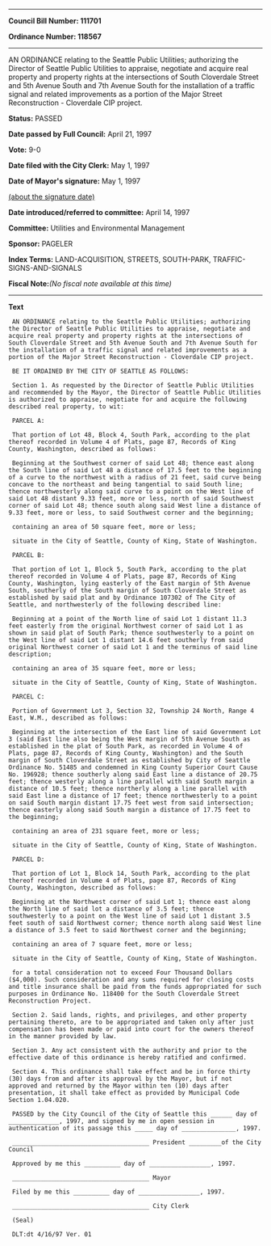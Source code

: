 

********

**Council Bill Number: 111701**
   
**Ordinance Number: 118567**
********

 AN ORDINANCE relating to the Seattle Public Utilities; authorizing the Director of Seattle Public Utilities to appraise, negotiate and acquire real property and property rights at the intersections of South Cloverdale Street and 5th Avenue South and 7th Avenue South for the installation of a traffic signal and related improvements as a portion of the Major Street Reconstruction - Cloverdale CIP project.

**Status:** PASSED
   
**Date passed by Full Council:** April 21, 1997
   
**Vote:** 9-0
   
**Date filed with the City Clerk:** May 1, 1997
   
**Date of Mayor's signature:** May 1, 1997
   
[(about the signature date)](/~public/approvaldate.htm)
   
   
   
**Date introduced/referred to committee:** April 14, 1997
   
**Committee:** Utilities and Environmental Management
   
**Sponsor:** PAGELER
   
   
**Index Terms:** LAND-ACQUISITION, STREETS, SOUTH-PARK, TRAFFIC-SIGNS-AND-SIGNALS

**Fiscal Note:**_(No fiscal note available at this time)_

********

**Text**
   
```
 AN ORDINANCE relating to the Seattle Public Utilities; authorizing the Director of Seattle Public Utilities to appraise, negotiate and acquire real property and property rights at the intersections of South Cloverdale Street and 5th Avenue South and 7th Avenue South for the installation of a traffic signal and related improvements as a portion of the Major Street Reconstruction - Cloverdale CIP project.

 BE IT ORDAINED BY THE CITY OF SEATTLE AS FOLLOWS:

 Section 1. As requested by the Director of Seattle Public Utilities and recommended by the Mayor, the Director of Seattle Public Utilities is authorized to appraise, negotiate for and acquire the following described real property, to wit:

 PARCEL A:

 That portion of Lot 48, Block 4, South Park, according to the plat thereof recorded in Volume 4 of Plats, page 87, Records of King County, Washington, described as follows:

 Beginning at the Southwest corner of said Lot 48; thence east along the South line of said Lot 48 a distance of 17.5 feet to the beginning of a curve to the northwest with a radius of 21 feet, said curve being concave to the northeast and being tangential to said South line; thence northwesterly along said curve to a point on the West line of said Lot 48 distant 9.33 feet, more or less, north of said Southwest corner of said Lot 48; thence south along said West line a distance of 9.33 feet, more or less, to said Southwest corner and the beginning;

 containing an area of 50 square feet, more or less;

 situate in the City of Seattle, County of King, State of Washington.

 PARCEL B:

 That portion of Lot 1, Block 5, South Park, according to the plat thereof recorded in Volume 4 of Plats, page 87, Records of King County, Washington, lying easterly of the East margin of 5th Avenue South, southerly of the South margin of South Cloverdale Street as established by said plat and by Ordinance 107302 of The City of Seattle, and northwesterly of the following described line:

 Beginning at a point of the North line of said Lot 1 distant 11.3 feet easterly from the original Northwest corner of said Lot 1 as shown in said plat of South Park; thence southwesterly to a point on the West line of said Lot 1 distant 14.6 feet southerly from said original Northwest corner of said Lot 1 and the terminus of said line description;

 containing an area of 35 square feet, more or less;

 situate in the City of Seattle, County of King, State of Washington.

 PARCEL C:

 Portion of Government Lot 3, Section 32, Township 24 North, Range 4 East, W.M., described as follows:

 Beginning at the intersection of the East line of said Government Lot 3 (said East line also being the West margin of 5th Avenue South as established in the plat of South Park, as recorded in Volume 4 of Plats, page 87, Records of King County, Washington) and the South margin of South Cloverdale Street as established by City of Seattle Ordinance No. 51485 and condemned in King County Superior Court Cause No. 196928; thence southerly along said East line a distance of 20.75 feet; thence westerly along a line parallel with said South margin a distance of 10.5 feet; thence northerly along a line parallel with said East line a distance of 17 feet; thence northwesterly to a point on said South margin distant 17.75 feet west from said intersection; thence easterly along said South margin a distance of 17.75 feet to the beginning;

 containing an area of 231 square feet, more or less;

 situate in the City of Seattle, County of King, State of Washington.

 PARCEL D:

 That portion of Lot 1, Block 14, South Park, according to the plat thereof recorded in Volume 4 of Plats, page 87, Records of King County, Washington, described as follows:

 Beginning at the Northwest corner of said Lot 1; thence east along the North line of said lot a distance of 3.5 feet; thence southwesterly to a point on the West line of said Lot 1 distant 3.5 feet south of said Northwest corner; thence north along said West line a distance of 3.5 feet to said Northwest corner and the beginning;

 containing an area of 7 square feet, more or less;

 situate in the City of Seattle, County of King, State of Washington.

 for a total consideration not to exceed Four Thousand Dollars ($4,000). Such consideration and any sums required for closing costs and title insurance shall be paid from the funds appropriated for such purposes in Ordinance No. 118400 for the South Cloverdale Street Reconstruction Project.

 Section 2. Said lands, rights, and privileges, and other property pertaining thereto, are to be appropriated and taken only after just compensation has been made or paid into court for the owners thereof in the manner provided by law.

 Section 3. Any act consistent with the authority and prior to the effective date of this ordinance is hereby ratified and confirmed.

 Section 4. This ordinance shall take effect and be in force thirty (30) days from and after its approval by the Mayor, but if not approved and returned by the Mayor within ten (10) days after presentation, it shall take effect as provided by Municipal Code Section 1.04.020.

 PASSED by the City Council of the City of Seattle this ______ day of ______________, 1997, and signed by me in open session in authentication of its passage this _____ day of _______________, 1997.

 ______________________________________ President _________of the City Council

 Approved by me this __________ day of _________________, 1997.

 ______________________________________ Mayor

 Filed by me this __________ day of _________________, 1997.

 ______________________________________ City Clerk

 (Seal)

 DLT:dt 4/16/97 Ver. 01

```
